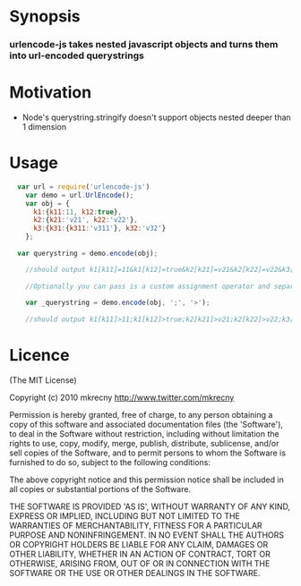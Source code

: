 # Synopsis

### urlencode-js takes nested javascript objects and turns them into url-encoded querystrings

# Motivation

 - Node's querystring.stringify doesn't support objects nested deeper than 1 dimension

# Usage

```javascript
  var url = require('urlencode-js')
	var demo = url.UrlEncode();
	var obj = {
	  k1:{k11:11, k12:true},
	  k2:{k21:'v21', k22:'v22'},
	  k3:{k31:{k311:'v311'}, k32:'v32'}
	};
	
  var querystring = demo.encode(obj);

	//should output k1[k11]=11&k1[k12]=true&k2[k21]=v21&k2[k22]=v22&k3[k31][k311]=v311&k3[k32]=v32
	
	//Optionally you can pass is a custom assignment operator and separator:
	
	var _querystring = demo.encode(obj, ';', '>');
	
	//should output k1[k11]>11;k1[k12]>true;k2[k21]>v21;k2[k22]>v22;k3[k31][k311]>v311;k3[k32]>v32
```
# Licence

(The MIT License)

Copyright (c) 2010 mkrecny <http://www.twitter.com/mkrecny>

Permission is hereby granted, free of charge, to any person obtaining a copy of this software and associated documentation files (the 'Software'), to deal in the Software without restriction, including without limitation the rights to use, copy, modify, merge, publish, distribute, sublicense, and/or sell copies of the Software, and to permit persons to whom the Software is furnished to do so, subject to the following conditions:

The above copyright notice and this permission notice shall be included in all copies or substantial portions of the Software.

THE SOFTWARE IS PROVIDED 'AS IS', WITHOUT WARRANTY OF ANY KIND, EXPRESS OR IMPLIED, INCLUDING BUT NOT LIMITED TO THE WARRANTIES OF MERCHANTABILITY, FITNESS FOR A PARTICULAR PURPOSE AND NONINFRINGEMENT. IN NO EVENT SHALL THE AUTHORS OR COPYRIGHT HOLDERS BE LIABLE FOR ANY CLAIM, DAMAGES OR OTHER LIABILITY, WHETHER IN AN ACTION OF CONTRACT, TORT OR OTHERWISE, ARISING FROM, OUT OF OR IN CONNECTION WITH THE SOFTWARE OR THE USE OR OTHER DEALINGS IN THE SOFTWARE.
